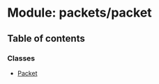 # Module: packets/packet

## Table of contents

### Classes

- [Packet](../classes/packets_packet.Packet.md)
